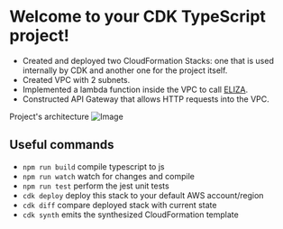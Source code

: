 # Welcome to your CDK TypeScript project!

* Created and deployed two CloudFormation Stacks: one that is used internally by CDK and another one for the project itself.
* Created VPC with 2 subnets.
* Implemented a lambda function inside the VPC to call [ELIZA](https://en.wikipedia.org/wiki/ELIZA).
* Constructed API Gateway that allows HTTP requests into the VPC.

Project's architecture ![Image](https://intro-to-cdk.workshop.aws/images/what-you-will-build/architecture-final.png)

## Useful commands

 * `npm run build`   compile typescript to js
 * `npm run watch`   watch for changes and compile
 * `npm run test`    perform the jest unit tests
 * `cdk deploy`      deploy this stack to your default AWS account/region
 * `cdk diff`        compare deployed stack with current state
 * `cdk synth`       emits the synthesized CloudFormation template
